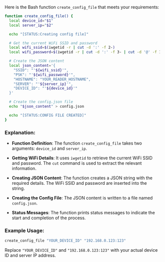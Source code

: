 Here is the Bash function `create_config_file` that meets your requirements:

```bash
function create_config_file() {
  local device_id="$1"
  local server_ip="$2"

  echo "[STATUS:Creating config file]"

  # Get the current WiFi SSID and password
  local wifi_ssid=$(iwgetid -r | cut -d ':' -f 2-)
  local wifi_password=$(iwgetid -r | cut -d ':' -f 3- | cut -d '@' -f 1)

  # Create the JSON content
  local json_content='{
    "SSID": "'${wifi_ssid}'",
    "PSK": "'${wifi_password}'",
    "HOSTNAME": "YOUR_READER_HOSTNAME",
    "SERVER": "'${server_ip}'",
    "DEVICE_ID": "'${device_id}'"
  }'

  # Create the config.json file
  echo "$json_content" > config.json

  echo "[STATUS:CONFIG FILE CREATED]"
}
```

### Explanation:

- **Function Definition**: The function `create_config_file` takes two arguments: `device_id` and `server_ip`.

- **Getting WiFi Details**: It uses `iwgetid` to retrieve the current WiFi SSID and password. The `cut` command is used to extract the relevant information.

- **Creating JSON Content**: The function creates a JSON string with the required details. The WiFi SSID and password are inserted into the string.

- **Creating the Config File**: The JSON content is written to a file named `config.json`.

- **Status Messages**: The function prints status messages to indicate the start and completion of the process.

### Example Usage:

```bash
create_config_file "YOUR_DEVICE_ID" "192.168.0.123:123"
```

Replace `"YOUR_DEVICE_ID"` and `"192.168.0.123:123"` with your actual device ID and server IP address.